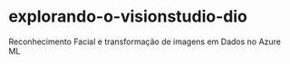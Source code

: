 # explorando-o-visionstudio-dio
Reconhecimento Facial e transformação de imagens em Dados no Azure ML

